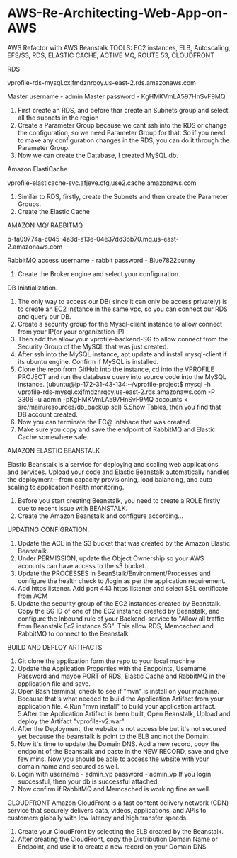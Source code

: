 # AWS-Re-Architecting-Web-App-on-AWS

AWS Refactor with AWS Beanstalk
TOOLS:
EC2 instances, ELB, Autoscaling, EFS/S3, RDS, ELASTIC CACHE, ACTIVE MQ, ROUTE 53, CLOUDFRONT

RDS

vprofile-rds-mysql.cxjfmdznrqoy.us-east-2.rds.amazonaws.com

Master username - admin
Master password - KgHMKVmLA597HnSvF9MQ


1. First create an RDS, and before thar create an Subnets group and select all the subnets in the region
2. Create a Parameter Group because we cant ssh into the RDS or change the configuration, so we need Parameter Group for that. So if you need to make any configuration changes in the RDS, you can do it through the Parameter Group.
3. Now we can create the Database, I created MySQL db.

Amazon ElastiCache

vprofile-elasticache-svc.afjeve.cfg.use2.cache.amazonaws.com

1. Similar to RDS, firstly, create the Subnets and then create the Parameter Groups.
2. Create the Elastic Cache 

AMAZON MQ/ RABBITMQ

b-fa09774a-c045-4a3d-a13e-04e37dd3bb70.mq.us-east-2.amazonaws.com

RabbitMQ access
username - rabbit
password - Blue7822bunny

1. Create the Broker engine and select your configuration.


DB Iniatialization.

1. The only way to access our DB( since it can only be access privately) is to create an EC2 instance in the same vpc, so you can connect our RDS and query our DB.
2. Create a security group for the Mysql-client instance to allow connect from your IP(or your organization IP)
3. Then add the allow your vprofile-backend-SG to allow connect from the Security Group of the MySQL that was just created.
2. After ssh into the MySQL instance, apt update and install mysql-client if its ubuntu engine. Confirm if MySQL is installed.
4. Clone the repo from GitHub into the instance, cd into the VPROFILE PROJECT and run the database query into source code into the MySQL instance. (ubuntu@ip-172-31-43-134:~/vprofile-project$ mysql -h vprofile-rds-mysql.cxjfmdznrqoy.us-east-2.rds.amazonaws.com -P 3306 -u admin -pKgHMKVmLA597HnSvF9MQ accounts < src/main/resources/db_backup.sql)
5.Show Tables, then you find that DB account created.
6. Now you can terminate the EC@ intshace that was created.
7. Make sure you copy and save the endpoint of RabbitMQ and Elastic Cache somewhere safe.

AMAZON ELASTIC BEANSTALK	

Elastic Beanstalk is a service for deploying and scaling web applications and services. Upload your code and Elastic Beanstalk automatically handles the deployment—from capacity provisioning, load balancing, and auto scaling to application health monitoring.

1. Before you start creating Beanstalk, you need to create a ROLE firstly due to recent issue with BEANSTALK.
2. Create the Amazon Beanstalk and configure according...

UPDATING CONFIGRATION. 
1. Update the ACL in the S3 bucket that was created by the Amazon Elastic Beanstalk.
2. Under PERMISSION, update the Object Ownership so your AWS accounts can have access to the s3 bucket.
3. Update the PROCESSES in BeanStalk/Environment/Processes and configure the health check to /login as per the application requirement.
4. Add https listener. Add port 443 https listener and select SSL certificate from ACM 
5. Update the security group of the EC2 instances created by Beanstalk. Copy the SG ID of one of the EC2 instance created by Beanstalk, and configure the Inbound rule of your Backend-service to "Allow all traffic from Beanstalk Ec2 instance SG". This allow RDS, Memcached and RabbitMQ to connect to the Beanstalk

BUILD AND DEPLOY ARTIFACTS 
1. Git clone the application form the repo to your local machine
2. Update the Application Properties with the Endpoints, Username, Password and maybe PORT of RDS, Elastic Cache and RabbitMQ in the application file and save.
3. Open Bash terminal, check to see if "mvn" is install on your machine. Because that's what needed to build the Application Artifact from your application file.
4.Run "mvn install" to build your application artifact.
5.After the Application Artifact is been built, Open Beanstalk, Upload and deploy the Artifact "vprofile-v2.war" 
6. After the Deployment, the website is not accessible but it's not secured yet because the beanstalk is point to the ELB and not the Domain.
7. Now it's time to update the Domain DNS. Add a new record, copy the endpoint of the Beanstalk and paste in the NEW RECORD, save and give few mins. Now you should be able to access the wbsite with your domain name and secured as well. 
8. Login with 
username - admin_vp
password - admin_vp  If you login successful, then your db is successful attached.
9. Now confirm if RabbitMQ and Memcached is working fine as well.

CLOUDFRONT
Amazon CloudFront is a fast content delivery network (CDN) service that securely delivers data, videos, applications, and APIs to customers globally with low latency and high transfer speeds.

1. Create your CloudFront by selecting the ELB created by the Beanstalk.
3. After creating the CloudFront, copy the Distribution Domain Name or Endpoint, and use it to create a new record on your Domain DNS 
